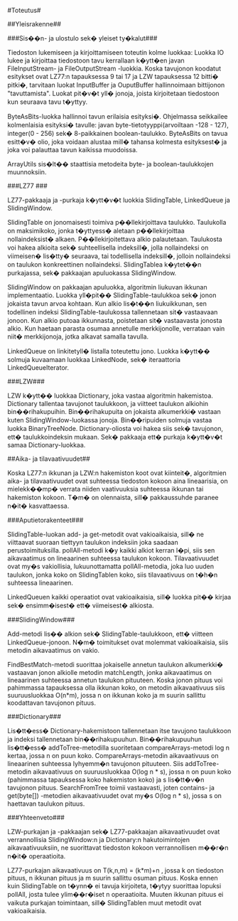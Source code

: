 #Toteutus#

##Yleisrakenne##

###Sis��n- ja ulostulo sek� yleiset ty�kalut###

Tiedoston lukemiseen ja kirjoittamiseen toteutin kolme luokkaa: Luokka IO lukee ja kirjoittaa tiedostoon tavu kerrallaan k�ytt�en javan FileInputStream- ja FileOutputStream -luokkia. Koska tavujonon koodatut esitykset ovat LZ77:n tapauksessa 9 tai 17 ja LZW tapauksessa 12 bitti� pitki�, tarvitaan luokat InputBuffer ja OuputBuffer hallinnoimaan bittijonon "tavuttamista". Luokat pit�v�t yll� jonoja, joista kirjoitetaan tiedostoon kun seuraava tavu t�yttyy. 

ByteAsBits-luokka hallinnoi tavun erilaisia esityksi�. Ohjelmassa seikkailee kolmenlaisia esityksi� tavulle: javan byte-tietotyyppi(arvoiltaan -128 - 127), integer(0 - 256) sek� 8-paikkainen boolean-taulukko. ByteAsBits on tavua esitt�v� olio, joka voidaan alustaa mill� tahansa kolmesta esityksest� ja joka voi palauttaa tavun kaikissa muodoissa.


ArrayUtils sis�lt�� staattisia metodeita byte- ja boolean-taulukkojen muunnoksiin.

###LZ77 ### 

LZ77-pakkaaja ja -purkaja k�ytt�v�t luokkia SlidingTable, LinkedQueue ja SlidingWindow. 

SlidingTable on jonomaisesti toimiva p��llekirjoittava taulukko. Taulukolla on maksimikoko, jonka t�yttyess� aletaan p��llekirjoittaa nollaindeksist� alkaen. P��llekirjoitettava alkio palautetaan. Taulukosta voi hakea alkioita sek� suhteellisella indeksill�, jolla nollaindeksi on viimeisen� lis�tty� seuraava, tai todellisella indeksill�, jolloin nollaindeksi on taulukon konkreettinen nollaindeksi. SlidingTablea k�ytet��n purkajassa, sek� pakkaajan apuluokassa SlidingWindow.

SlidingWindow on pakkaajan apuluokka, algoritmin liukuvan ikkunan implementaatio. Luokka yll�pit�� SlidingTable-taulukkoa sek� jonon jokaista tavun arvoa kohtaan. Kun alkio lis�t��n liukuikkunan, sen todellinen indeksi SlidingTable-taulukossa tallennetaan sit� vastaavaan jonoon. Kun alkio putoaa ikkunnasta, poistetaan sit� vastaavasta jonosta alkio. Kun haetaan parasta osumaa annetulle merkkijonolle, verrataan vain niit� merkkijonoja, jotka alkavat samalla tavulla.

LinkedQueue on linkitetyll� listalla toteutettu jono. Luokka k�ytt�� solmuja kuvaamaan luokkaa LinkedNode, sek� iteraattoria LinkedQueueIterator. 

###LZW###

LZW k�ytt�� luokkaa Dictionary, joka vastaa algoritmin hakemistoa. Dictionary tallentaa tavujonot taulukkoon, ja viitteet taulukon alkiohin bin��rihakupuihin. Bin��rihakupuita on jokaista alkumerkki� vastaan kuten SlidingWindow-luokassa jonoja. Bin��ripuiden solmuja vastaa luokka BinaryTreeNode. Dictionary-oliosta voi hakea siis sek� tavujonon, ett� taulukkoindeksin mukaan. Sek� pakkaaja ett� purkaja k�ytt�v�t samaa Dictionary-luokkaa. 

##Aika- ja tilavaativuudet##

Koska LZ77:n ikkunan ja LZW:n hakemiston koot ovat kiinteit�, algoritmien aika- ja tilavaativuudet ovat suhteessa tiedoston kokoon aina lineaarisia, on mielekk��mp� verrata niiden vaativuuksia suhteessa ikkunan tai hakemiston kokoon. T�m� on olennaista, sill� pakkaussuhde paranee n�it� kasvattaessa. 

###Aputietorakenteet###

SlidingTable-luokan add- ja get-metodit ovat vakioaikaisia, sill� ne viittaavat suoraan tiettyyn taulukon indeksiin joka saadaan perustoimituksilla. pollAll-metodi k�y kaikki alkiot kerran l�pi, siis sen aikavaatimus on lineaarinen suhteessa taulukon kokoon. Tilavaativuudet ovat my�s vakiollisia, lukuunottamatta pollAll-metodia, joka luo uuden taulukon, jonka koko on SlidingTablen koko, siis tilavaativuus on t�h�n suhteessa lineaarinen. 

LinkedQueuen kaikki operaatiot ovat vakioaikaisia, sill� luokka pit�� kirjaa sek� ensimm�isest� ett� viimeisest� alkiosta. 

###SlidingWindow###

Add-metodi lis�� alkion sek� SlidingTable-taulukkoon, ett� viitteen LinkedQueue-jonoon. N�m� toimitukset ovat molemmat vakioaikaisia, siis metodin aikavaatimus on vakio. 

FindBestMatch-metodi suorittaa jokaiselle annetun taulukon alkumerkki� vastaavan jonon alkiolle metodin matchLength, jonka aikavaatimus on lineaarinen suhteessa annetun taulukon pituuteen. Koska jonon pituus voi pahimmassa tapauksessa olla ikkunan koko, on metodin aikavaativuus siis suuruusluokkaa O(n*m), jossa n on ikkunan koko ja m suurin sallittu koodattavan tavujonon pituus. 

###Dictionary###

Lis�tt�ess� Dictionary-hakemistoon tallennetaan itse tavujono taulukkoon ja indeksi tallennetaan bin��rihakupuuhun. Bin��rihakupuuhun lis�tt�ess� addToTree-metodilla suoritetaan compareArrays-metodi log n kertaa, jossa n on puun koko. CompareArrays-metodin aikavaativuus on lineaarinen suhteessa lyhyemm�n tavujonon pituuteen. Siis addToTree-metodin aikavaativuus on suuruusluokkaa O(log n * s), jossa n on puun koko (pahimmassa tapauksessa koko hakemiston koko) ja s lis�tt�v�n tavujonon pituus. SearchFromTree toimii vastaavasti, joten contains- ja get(byte[]) -metodien aikavaativuudet ovat my�s O(log n * s), jossa s on haettavan taulukon pituus.   

###Yhteenveto###

LZW-purkajan ja -pakkaajan sek� LZ77-pakkaajan aikavaativuudet ovat verrannollisia SlidingWindow:n ja Dictionary:n hakutoimintojen aikavaativuuksiin, ne suorittavat tiedoston kokoon verrannollisen m��r�n n�it� operaatioita. 

LZ77-purkajan aikavaativuus on T(k,n,m) = (k*m)+n , jossa k on tiedoston pituus, n ikkunan pituus ja m suurin sallittu osuman pituus. Koska ennen kuin SlidingTable on t�ynn� ei tavuja kirjoiteta, t�ytyy suorittaa lopuksi pollAll, josta tulee ylim��r�iset n operaatioita. Muuten ikkunan pituus ei vaikuta purkajan toimintaan, sill� SlidingTablen muut metodit ovat vakioaikaisia.        
 
